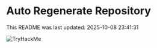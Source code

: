 # Auto Regenerate Repository

This README was last updated: 2025-10-08 23:41:31

 ![TryHackMe](https://tryhackme.com/badge/533634)